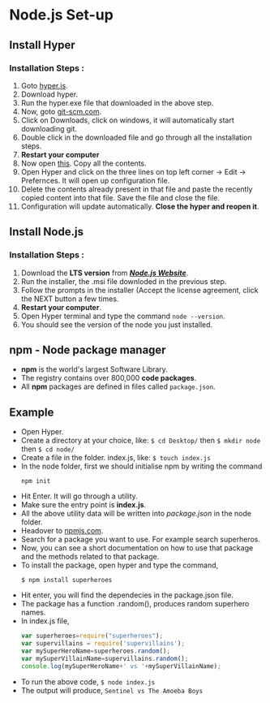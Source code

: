 # Node.js Set-up

## Install Hyper

### Installation Steps : 

1. Goto [hyper.is](https://hyper.is/).
2. Download hyper.
3. Run the hyper.exe file that downloaded in the above step.
4. Now, goto [git-scm.com](https://git-scm.com/).
5. Click on Downloads, click on windows, it will automatically start downloading git.
6. Double click in the downloaded file and go through all the installation steps. 
7. **Restart your computer**
8. Now open [this](https://gist.github.com/coco-napky/404220405435b3d0373e37ec43e54a23). Copy all the contents.
9. Open Hyper and click on the three lines on top left corner -> Edit -> Prefernces. It will open up configuration file.
10. Delete the contents already present in that file and paste the recently copied content into that file. Save the file and close the file.
11. Configuration will update automatically. **Close the hyper and reopen it**.

## Install Node.js

### Installation Steps :

1. Download the **LTS version** from [***Node.js Website***](https://nodejs.org/en/).
2. Run the installer, the .msi file downloded in the previous step.
3. Follow the prompts in the installer (Accept the license agreement, click the NEXT button a few times.
4. **Restart your computer**.
5. Open Hyper terminal and type the command `node --version`.
6. You should see the version of the node you just installed.

## npm - Node package manager

- **npm** is the world's largest Software Library.
- The registry contains over 800,000 **code packages**.
- All **npm** packages are defined in files called `package.json`.

## Example

- Open Hyper.
- Create a directory at your choice, like: `$ cd Desktop/` then `$ mkdir node` then `$ cd node/`
- Create a file in the folder. index.js, like: `$ touch index.js`
- In the node folder, first we should initialise npm by writing the command
  ```
  npm init
  ```
- Hit Enter. It will go through a utility.
- Make sure the entry point is **index.js**.
- All the above utility data will be written into *package.json* in the node folder.
- Headover to [npmjs.com](https://www.npmjs.com/).
- Search for a package you want to use. For example search superheros.
- Now, you can see a short documentation on how to use that package and the methods related to that package.
- To install the package, open hyper and type the command,
  ```
  $ npm install superheroes
  ```
- Hit enter, you will find the dependecies in the package.json file.
- The package has a function .random(), produces random superhero names.
- In index.js file,
  ``` js
  var superheroes=require("superheroes");
  var supervillains = require('supervillains');
  var mySuperHeroName=superheroes.random();
  var mySuperVillainName=supervillains.random();
  console.log(mySuperHeroName+' vs '+mySuperVillainName);
  ```
- To run the above code,
  `$ node index.js`
- The output will produce,
  `Sentinel vs The Amoeba Boys`

